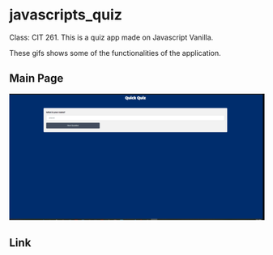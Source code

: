 # javascripts_quiz

Class: CIT 261.
This is a quiz app made on Javascript Vanilla.

These gifs shows some of the functionalities of the application.

## Main Page

![alt text](/presentationResources/quiz.gif)

## Link
